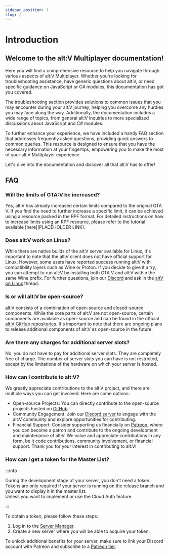 ```yaml
---
sidebar_position: 1
slug: /
---
```


# Introduction

## Welcome to the alt:V Multiplayer documentation!

Here you will find a comprehensive resource to help you navigate through various aspects of alt:V Multiplayer.
Whether you're looking for troubleshooting assistance, have generic questions about alt:V, or need specific guidance on JavaScript or C# modules, this documentation has got you covered.

The troubleshooting section provides solutions to common issues that you may encounter during your alt:V journey, helping you overcome any hurdles you may face along the way.
Additionally, the documentation includes a wide range of topics, from general alt:V inquiries to more specialized discussions about JavaScript and C# modules.

To further enhance your experience, we have included a handy FAQ section that addresses frequently asked questions, providing quick answers to common queries.
This resource is designed to ensure that you have the necessary information at your fingertips, empowering you to make the most of your alt:V Multiplayer experience.

Let's dive into the documentation and discover all that alt:V has to offer!

## FAQ

### Will the limits of GTA:V be increased?

Yes, alt:V has already increased certain limits compared to the original GTA V.
If you find the need to further increase a specific limit, it can be achieved using a resource packed in the RPF format.
For detailed instructions on how to increase limits using an RPF resource, please refer to the tutorial available [here](PLACEHOLDER LINK).

### Does alt:V work on Linux?

While there are native builds of the alt:V server available for Linux, it's important to note that the alt:V client does not have official support for Linux.
However, some users have reported success running alt:V with compatibility layers such as Wine or Proton.
If you decide to give it a try, you can attempt to run alt:V by installing both GTA V and alt:V within the same Wine prefix.
For further questions, join our [Discord](https://discord.gg/altv) and ask in the [altV on Linux](https://discord.com/channels/371265202378899476/988474811258908702) thread.

### Is or will alt:V be open-source?

alt:V consists of a combination of open-source and closed-source components.
While the core parts of alt:V are not open-source, certain components are available as open-source and can be found in the official [alt:V GitHub repositories](https://github.com/altmp).
It's important to note that there are ongoing plans to release additional components of alt:V as open-source in the future.

### Are there any charges for additional server slots?

No, you do not have to pay for additional server slots.
They are completely free of charge. The number of server slots you can have is not restricted, except by the limitations of the hardware on which your server is hosted.

### How can I contribute to alt:V?

We greatly appreciate contributions to the alt:V project, and there are multiple ways you can get involved. Here are some options:

- Open-source Projects: You can directly contribute to the open-source projects hosted on [GitHub](https://github.com/altmp).
- Community Engagement: Join our [Discord server](https://discord.gg/altv) to engage with the alt:V community and explore opportunities for contributing.
- Financial Support: Consider supporting us financially on [Patreon](https://www.patreon.com/altVMP), where you can become a patron and contribute to the ongoing development and maintenance of alt:V.
We value and appreciate contributions in any form, be it code contributions, community involvement, or financial support. Thank you for your interest in contributing to alt:V!

### How can I get a token for the Master List?

:::info

During the development stage of your server, you don't need a token.<br/>
Tokens are only required if your server is running on the release branch and you want to display it in the master list.<br/>
Unless you want to implement or use the Cloud Auth feature.

:::

To obtain a token, please follow these steps:

1. Log in to the [Server Manager](https://my.alt-mp.com/).
2. Create a new server where you will be able to acquire your token.

To unlock additional benefits for your server, make sure to link your Discord account with Patreon and subscribe to a [Patreon tier](https://www.patreon.com/altVMP).